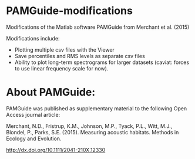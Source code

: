 # PAMGuide-modifications
Modifications of the Matlab software PAMGuide from Merchant et al. (2015)

Modifications include:
- Plotting multiple csv files with the Viewer
- Save percentiles and RMS levels as separate csv files
- Ability to plot long-term spectrograms for larger datasets (caviat: forces to use linear frequency scale for now).

# About PAMGuide:

PAMGuide was published as supplementary material to the following Open Access journal article:

Merchant, N.D., Fristrup, K.M., Johnson, M.P., Tyack, P.L., Witt, M.J., Blondel, P., Parks, S.E. (2015). Measuring acoustic habitats. Methods in Ecology and Evolution.

http://dx.doi.org/10.1111/2041-210X.12330
